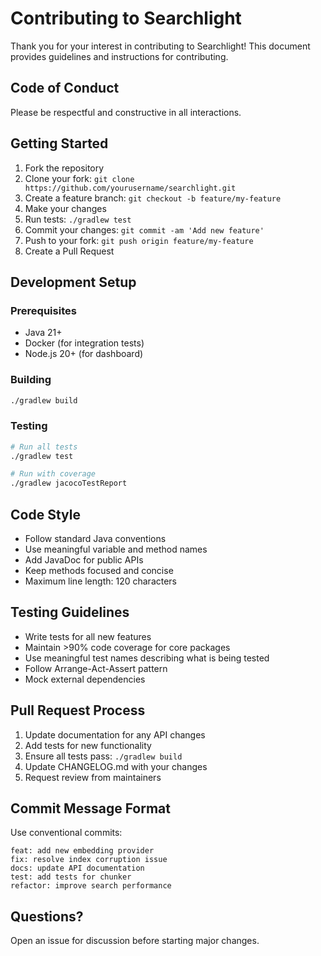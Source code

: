 # Contributing to Searchlight

Thank you for your interest in contributing to Searchlight! This document provides guidelines and instructions for contributing.

## Code of Conduct

Please be respectful and constructive in all interactions.

## Getting Started

1. Fork the repository
2. Clone your fork: `git clone https://github.com/yourusername/searchlight.git`
3. Create a feature branch: `git checkout -b feature/my-feature`
4. Make your changes
5. Run tests: `./gradlew test`
6. Commit your changes: `git commit -am 'Add new feature'`
7. Push to your fork: `git push origin feature/my-feature`
8. Create a Pull Request

## Development Setup

### Prerequisites
- Java 21+
- Docker (for integration tests)
- Node.js 20+ (for dashboard)

### Building
```bash
./gradlew build
```

### Testing
```bash
# Run all tests
./gradlew test

# Run with coverage
./gradlew jacocoTestReport
```

## Code Style

- Follow standard Java conventions
- Use meaningful variable and method names
- Add JavaDoc for public APIs
- Keep methods focused and concise
- Maximum line length: 120 characters

## Testing Guidelines

- Write tests for all new features
- Maintain >90% code coverage for core packages
- Use meaningful test names describing what is being tested
- Follow Arrange-Act-Assert pattern
- Mock external dependencies

## Pull Request Process

1. Update documentation for any API changes
2. Add tests for new functionality
3. Ensure all tests pass: `./gradlew build`
4. Update CHANGELOG.md with your changes
5. Request review from maintainers

## Commit Message Format

Use conventional commits:

```
feat: add new embedding provider
fix: resolve index corruption issue
docs: update API documentation
test: add tests for chunker
refactor: improve search performance
```

## Questions?

Open an issue for discussion before starting major changes.
